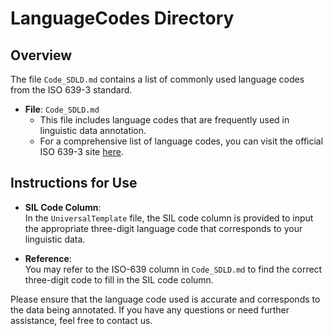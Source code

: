 # LanguageCodes Directory

## Overview

The file `Code_SDLD.md` contains a list of commonly used language codes from the ISO 639-3 standard.

- **File**: `Code_SDLD.md`
  - This file includes language codes that are frequently used in linguistic data annotation.
  - For a comprehensive list of language codes, you can visit the official ISO 639-3 site [here](https://iso639-3.sil.org/code_tables/639/data?title=xsy&field_iso639_cd_st_mmbrshp_639_1_tid=94671&name_3=&field_iso639_element_scope_tid=All&field_iso639_language_type_tid=All&items_per_page=200).

## Instructions for Use

- **SIL Code Column**:  
  In the `UniversalTemplate` file, the SIL code column is provided to input the appropriate three-digit language code that corresponds to your linguistic data.

- **Reference**:  
  You may refer to the ISO-639 column in `Code_SDLD.md` to find the correct three-digit code to fill in the SIL code column.

Please ensure that the language code used is accurate and corresponds to the data being annotated. If you have any questions or need further assistance, feel free to contact us.

